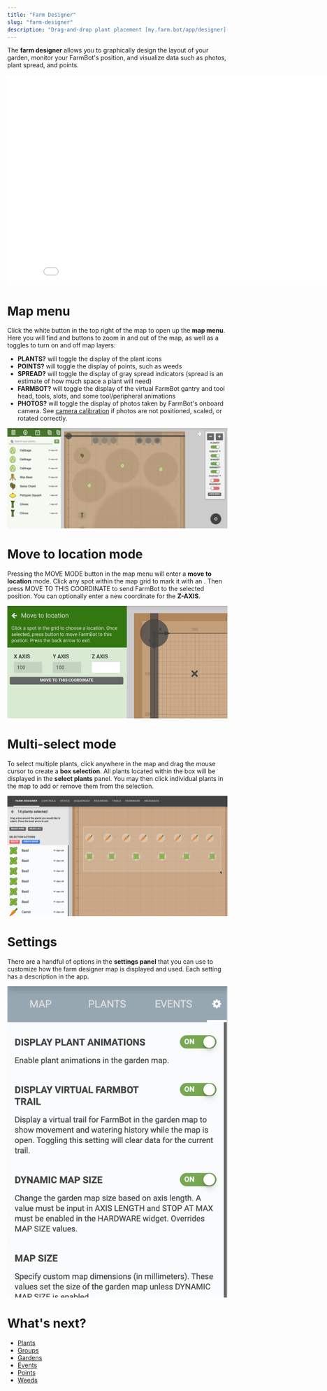 ```yaml
---
title: "Farm Designer"
slug: "farm-designer"
description: "Drag-and-drop plant placement [my.farm.bot/app/designer](https://my.farm.bot/app/designer)"
---
```


The **farm designer** allows you to graphically design the layout of your garden, monitor your FarmBot's position, and visualize data such as photos, plant spread, and points.

<iframe class="embedly-embed" src="//cdn.embedly.com/widgets/media.html?src=https%3A%2F%2Fwww.youtube.com%2Fembed%2Fvideoseries%3Flist%3DPLMhsMRlKjcNIYlDKDdKvPQuHqBjjS1ZGc&url=http%3A%2F%2Fwww.youtube.com%2Fwatch%3Fv%3DGVb4fYaqy2M&image=https%3A%2F%2Fi.ytimg.com%2Fvi%2FGVb4fYaqy2M%2Fhqdefault.jpg&key=f2aa6fc3595946d0afc3d76cbbd25dc3&type=text%2Fhtml&schema=youtube" width="854" height="480" scrolling="no" frameborder="0" allowfullscreen></iframe>



# Map menu

Click the white <i class='fa fa-arrow-left'></i> button in the top right of the map to open up the **map menu**. Here you will find <span class="fb-button fb-gray"><i class='fa fa-minus'></i></span> and <span class="fb-button fb-gray"><i class='fa fa-plus'></i></span> buttons to zoom in and out of the map, as well as a toggles to turn on and off map layers:

* **PLANTS?** will toggle the display of the plant icons
* **POINTS?** will toggle the display of points, such as weeds
* **SPREAD?** will toggle the display of gray spread indicators (spread is an estimate of how much space a plant will need)
* **FARMBOT?** will toggle the display of the virtual FarmBot gantry and tool head, tools, slots, and some tool/peripheral animations
* **PHOTOS?** will toggle the display of photos taken by FarmBot's onboard camera. See [camera calibration](farmware/camera-calibration.md) if photos are not positioned, scaled, or rotated correctly.

![Screen Shot 2019-07-15 at 6.32.19 PM.png](_images/Screen_Shot_2019-07-15_at_6.32.19_PM.png)



# Move to location mode

Pressing the <span class="fb-button fb-gray">MOVE MODE</span> button in the map menu will enter a **move to location** mode. Click any spot within the map grid to mark it with an <i class='fa fa-times'></i>. Then press <span class="fb-button fb-gray">MOVE TO THIS COORDINATE</span> to send FarmBot to the selected position. You can optionally enter a new coordinate for the **Z-AXIS**.

![move_to.png](_images/move_to.png)



# Multi-select mode

To select multiple plants, click anywhere in the map and drag the mouse cursor to create a **box selection**. All plants located within the box will be displayed in the **select plants** panel. You may then click individual plants in the map to add or remove them from the selection.

![Screen Shot 2019-12-13 at 12.40.49 PM.png](_images/Screen_Shot_2019-12-13_at_12.40.49_PM.png)



# Settings

There are a handful of options in the **settings panel** that you can use to customize how the farm designer map is displayed and used. Each setting has a description in the app.

![Farm Designer Settings.png](_images/Farm_Designer_Settings.png)


# What's next?

 * [Plants](farm-designer/plants.md)
 * [Groups](farm-designer/groups.md)
 * [Gardens](farm-designer/gardens.md)
 * [Events](farm-designer/events.md)
 * [Points](farm-designer/points.md)
 * [Weeds](farm-designer/weeds.md)
